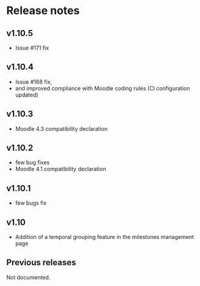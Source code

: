 # Release notes
## v1.10.5

- Issue #171 fix

## v1.10.4

- Issue #168 fix, 
- and improved compliance with Moodle coding rules (CI configuration updated)

## v1.10.3

- Moodle 4.3 compatibility declaration

## v1.10.2

- few bug fixes
- Moodle 4.1 compatibility declaration

## v1.10.1

- few bugs fix

## v1.10

- Addition of a temporal grouping feature in the milestones management page

## Previous releases

Not documented.
